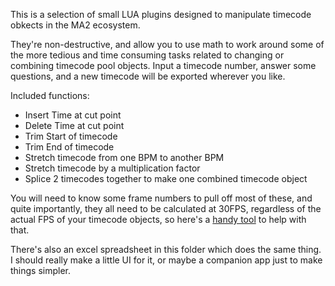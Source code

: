 This is a selection of small LUA plugins designed to manipulate timecode obkects in the MA2 ecosystem.

They're non-destructive, and allow you to use math to work around some of the more tedious and time consuming tasks related to changing or combining timecode pool objects. Input a timecode number, answer some questions, and a new timecode will be exported wherever you like.

Included functions:
- Insert Time at cut point
- Delete Time at cut point
- Trim Start of timecode
- Trim End of timecode
- Stretch timecode from one BPM to another BPM
- Stretch timecode by a multiplication factor
- Splice 2 timecodes together to make one combined timecode object

You will need to know some frame numbers to pull off most of these, and quite importantly, they all need to be calculated at 30FPS, regardless of the actual FPS of your timecode objects, so here's a [handy tool](https://chris.uk/timecode-tools) to help with that.

There's also an excel spreadsheet in this folder which does the same thing. I should really make a little UI for it, or maybe a companion app just to make things simpler.
